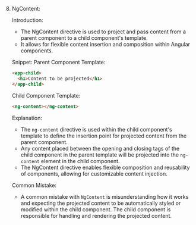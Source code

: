 8. NgContent:

   Introduction:
   - The NgContent directive is used to project and pass content from a parent component to a child component's template.
   - It allows for flexible content insertion and composition within Angular components.

   Snippet:
   Parent Component Template:
   ```html
   <app-child>
     <h1>Content to be projected</h1>
   </app-child>
   ```

   Child Component Template:
   ```html
   <ng-content></ng-content>
   ```

   Explanation:
   - The `ng-content` directive is used within the child component's template to define the insertion point for projected content from the parent component.
   - Any content placed between the opening and closing tags of the child component in the parent template will be projected into the `ng-content` element in the child component.
   - The NgContent directive enables flexible composition and reusability of components, allowing for customizable content injection.

   Common Mistake:
   - A common mistake with `NgContent` is misunderstanding how it works and expecting the projected content to be automatically styled or modified within the child component. The child component is responsible for handling and rendering the projected content.
